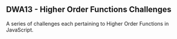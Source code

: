 ## DWA13 - Higher Order Functions Challenges

A series of challenges each pertaining to Higher Order Functions in JavaScript.